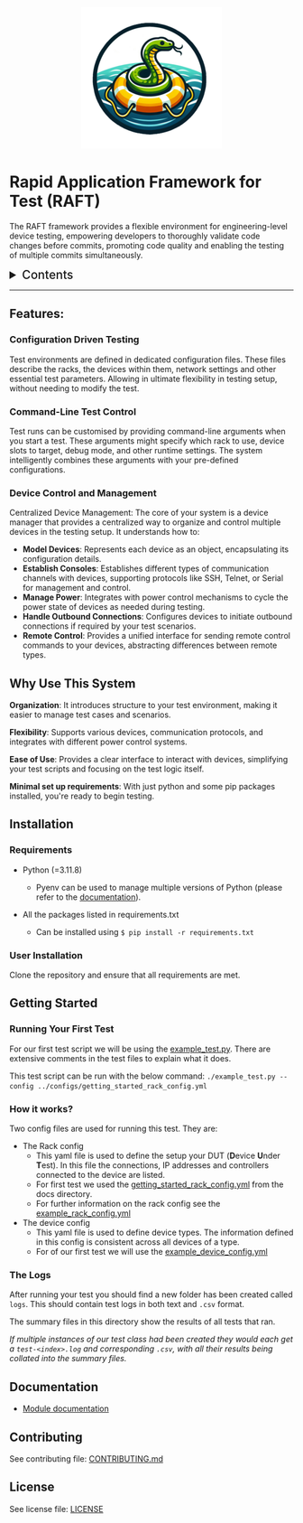 <div style="text-align:center"><img src="./docs/images/RAFT_Logo_250.png"/></div>

# Rapid Application Framework for Test (RAFT)

The RAFT framework provides a flexible environment for engineering-level device testing, empowering developers to thoroughly validate code changes before commits, promoting code quality and enabling the testing of multiple commits simultaneously.


<details>
  <summary id=toc>Contents </summary>
  
  * [Features](#features)
  * [Why Use This System](#why-use-this-system)
  * [Installation](#installation)
    * [Requirements](#requirements)
    * [User Installation](#user-installation)
  * [Getting Started](#getting-started)
    * [Running Your First Test](#running-your-first-test)
    * [How it works?](#how-it-works)
    * [The Logs](#the-logs)
  * [Documentation](#documentation)
  * [Contributing](#contributing)
  * [License](#license)
</details>

---

## Features:

### Configuration Driven Testing

Test environments are defined in dedicated configuration files. These files describe the racks, the devices within them, network settings and other essential test parameters. Allowing in ultimate flexibility in testing setup, without needing to modify the test.

### Command-Line Test Control

Test runs can be customised by providing command-line arguments when you start a test. These arguments might specify which rack to use, device slots to target, debug mode, and other runtime settings. The system intelligently combines these arguments with your pre-defined configurations.

### Device Control and Management

Centralized Device Management: The core of your system is a device manager that provides a centralized way to organize and control multiple devices in the testing setup. It understands how to:
- **Model Devices**: Represents each device as an object, encapsulating its configuration details.
- **Establish Consoles**: Establishes different types of communication channels with devices, supporting protocols like SSH, Telnet, or Serial for management and control.
- **Manage Power**: Integrates with power control mechanisms to cycle the power state of devices as needed during testing.
- **Handle Outbound Connections**: Configures devices to initiate outbound connections if required by your test scenarios.
- **Remote Control**: Provides a unified interface for sending remote control commands to your devices, abstracting differences between remote types.


## Why Use This System

**Organization**: It introduces structure to your test environment, making it easier to manage test cases and scenarios.

**Flexibility**: Supports various devices, communication protocols, and integrates with different power control systems.

**Ease of Use**: Provides a clear interface to interact with devices, simplifying your test scripts and focusing on the test logic itself.

**Minimal set up requirements**: With just python and some pip packages installed, you're ready to begin testing.


## Installation

### Requirements

- Python (=3.11.8)
    - Pyenv can be used to manage multiple versions of Python (please refer to the [documentation](https://github.com/pyenv/pyenv?tab=readme-ov-file#installation)).

- All the packages listed in requirements.txt
    - Can be installed using `$ pip install -r requirements.txt`

### User Installation

Clone the repository and ensure that all requirements are met.

## Getting Started

### Running Your First Test

For our first test script we will be using the [example_test.py](examples/tests/example_test.py). There are extensive comments in the test files to explain what it does.

This test script can be run with the below command:
`./example_test.py --config ../configs/getting_started_rack_config.yml`

### How it works?

Two config files are used for running this test. They are:

- The Rack config
  - This yaml file is used to define the setup your DUT (**D**evice **U**nder **T**est). In this file the connections, IP addresses and controllers connected to the device are listed.
  - For first test we used the [getting_started_rack_config.yml](examples/configs/getting_started_rack_config.yml) from the docs directory.
  - For further information on the rack config see the [example_rack_config.yml](examples/configs/example_rack_config.yml)
- The device config
  - This yaml file is used to define device types. The information defined in this config is consistent across all devices of a type.
  - For of our first test we will use the [example_device_config.yml](examples/configs/example_device_config.yml)

### The Logs

After running your test you should find a new folder has been created called `logs`. This should contain test logs in both text and `.csv` format.

The summary files in this directory show the results of all tests that ran.

*If multiple instances of our test class had been created they would each get a `test-<index>.log` and corresponding `.csv`, with all their results being collated into the summary files.*


## Documentation

- [Module documentation](docs/modules/interfaces.md)

## Contributing

See contributing file: [CONTRIBUTING.md](./CONTRIBUTING.md)

## License

See license file: [LICENSE](./LICENSE)



<style>
    #toc {
        font-size: 1.5em;
        font-weight: 500;
    }
</style>
